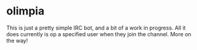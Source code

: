 # olimpia

This is just a pretty simple IRC bot, and a bit of a work in progress. All it
does currently is op a specified user when they join the channel. More on the
way!
